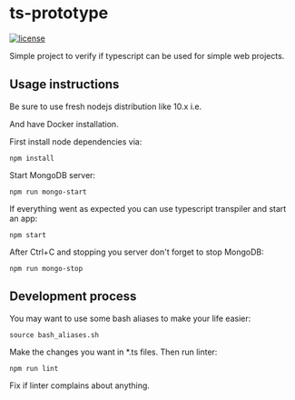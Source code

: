 # ts-prototype

[![license](https://img.shields.io/badge/license-MIT-blue.svg)](LICENSE)

Simple project to verify if typescript can be used for simple web projects.

## Usage instructions

Be sure to use fresh nodejs distribution like 10.x i.e.

And have Docker installation.

First install node dependencies via:

```
npm install
```

Start MongoDB server:

```
npm run mongo-start
```

If everything went as expected you can use typescript transpiler and start an app:

```
npm start
```

After Ctrl+C and stopping you server don't forget to stop MongoDB:

```
npm run mongo-stop
```

## Development process

You may want to use some bash aliases to make your life easier:

```
source bash_aliases.sh
```

Make the changes you want in \*.ts files. Then run linter:

```
npm run lint
```

Fix if linter complains about anything.
